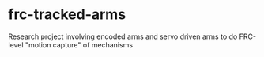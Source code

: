 # frc-tracked-arms
Research project involving encoded arms and servo driven arms to do FRC-level "motion capture" of mechanisms
